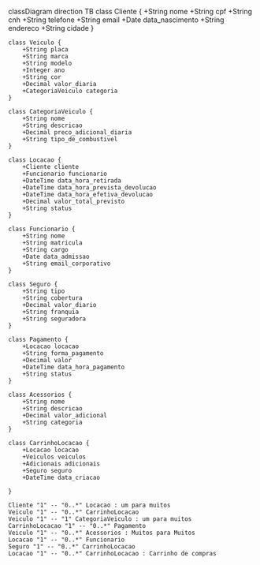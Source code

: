 classDiagram
direction TB
    class Cliente {
	    +String nome
	    +String cpf
	    +String cnh
	    +String telefone
	    +String email
	    +Date data_nascimento
	    +String endereco
	    +String cidade
    }

    class Veiculo {
	    +String placa
	    +String marca
	    +String modelo
	    +Integer ano
	    +String cor
	    +Decimal valor_diaria
	    +CategoriaVeiculo categoria
    }

    class CategoriaVeiculo {
	    +String nome
	    +String descricao
	    +Decimal preco_adicional_diaria
	    +String tipo_de_combustivel
    }

    class Locacao {
	    +Cliente cliente
	    +Funcionario funcionario
	    +DateTime data_hora_retirada
	    +DateTime data_hora_prevista_devolucao
	    +DateTime data_hora_efetiva_devolucao
	    +Decimal valor_total_previsto
	    +String status
    }

    class Funcionario {
	    +String nome
	    +String matricula
	    +String cargo
	    +Date data_admissao
	    +String email_corporativo
    }

    class Seguro {
	    +String tipo
	    +String cobertura
	    +Decimal valor_diario
	    +String franquia
	    +String seguradora
    }

    class Pagamento {
	    +Locacao locacao
	    +String forma_pagamento
	    +Decimal valor
	    +DateTime data_hora_pagamento
	    +String status
    }

    class Acessorios {
        +String nome
        +String descricao
        +Decimal valor_adicional
        +String categoria
    }

    class CarrinhoLocacao {
		+Locacao locacao
        +Veiculos veiculos
        +Adicionais adicionais
        +Seguro seguro
        +DateTime data_criacao

    }

    Cliente "1" -- "0..*" Locacao : um para muitos
    Veiculo "1" -- "0..*" CarrinhoLocacao
    Veiculo "1" -- "1" CategoriaVeiculo : um para muitos
    CarrinhoLocacao "1" -- "0..*" Pagamento
    Veiculo "1" -- "0..*" Acessorios : Muitos para Muitos
    Locacao "1" -- "0..*" Funcionario
    Seguro "1" -- "0..*" CarrinhoLocacao
    Locacao "1" -- "0..*" CarrinhoLocacao : Carrinho de compras
